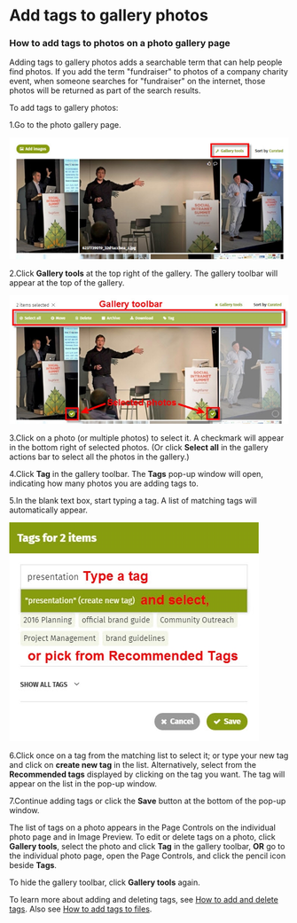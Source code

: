# Add tags to gallery photos



### How to add tags to photos on a photo gallery page

Adding tags to gallery photos adds a searchable term that can help people find photos. If you add the term "fundraiser" to photos of a company charity event, when someone searches for "fundraiser" on the internet, those photos will be returned as part of the search results.   
  
To add tags to gallery photos:

1.Go to the photo gallery page.  
  


![](../../.gitbook/assets/1%20%2867%29.jpg)

2.Click **Gallery tools** at the top right of the gallery. The gallery toolbar will appear at the top of the gallery.

![](../../.gitbook/assets/2%20%2891%29.jpg)



3.Click on a photo \(or multiple photos\) to select it. A checkmark will appear in the bottom right of selected photos. \(Or click **Select all** in the gallery actions bar to select all the photos in the gallery.\)

4.Click **Tag** in the gallery toolbar. The **Tags** pop-up window will open, indicating how many photos you are adding tags to.

5.In the blank text box, start typing a tag. A list of matching tags will automatically appear.

![](../../.gitbook/assets/3%20%2843%29.jpg)



6.Click once on a tag from the matching list to select it; or type your new tag and click on **create new tag** in the list. Alternatively, select from the **Recommended tags** displayed by clicking on the tag you want. The tag will appear on the list in the pop-up window.

7.Continue adding tags or click the **Save** button at the bottom of the pop-up window.

The list of tags on a photo appears in the Page Controls on the individual photo page and in Image Preview. To edit or delete tags on a photo, click **Gallery tools**, select the photo and click **Tag** in the gallery toolbar, **OR** go to the individual photo page, open the Page Controls, and click the pencil icon beside **Tags**.  
  
To hide the gallery toolbar, click **Gallery tools** again.  
  
To learn more about adding and deleting tags, see [How to add and delete tags](add-and-delete-tags.md). Also see [How to add tags to files](add-tags-to-files.md).

